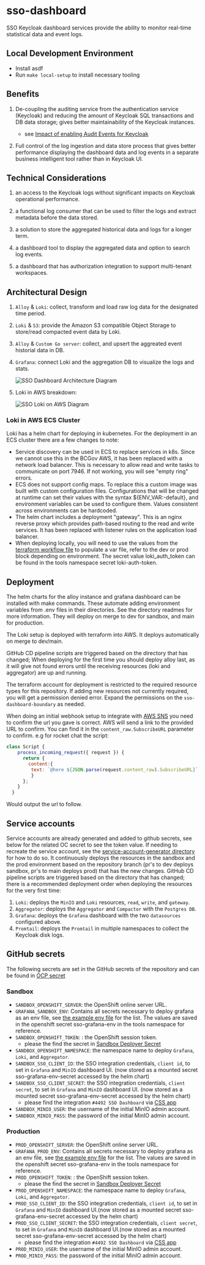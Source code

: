 # sso-dashboard

SSO Keycloak dashboard services provide the ability to monitor real-time statistical data and event logs.

## Local Development Environment

- Install asdf
- Run `make local-setup` to install necessary tooling

## Benefits

1. De-coupling the auditing service from the authentication service (Keycloak) and reducing the amount of Keycloak SQL transactions and DB data storage; gives better maintainability of the Keycloak instances.

   - see [Impact of enabling Audit Events for Keycloak](https://keycloak.discourse.group/t/impact-of-enabling-audit-events-for-keycloak/13552/2)

1. Full control of the log ingestion and data store process that gives better performance displaying the dashboard data and log events in a separate business intelligent tool rather than in Keycloak UI.

## Technical Considerations

1. an access to the Keycloak logs without significant impacts on Keycloak operational performance.

1. a functional log consumer that can be used to filter the logs and extract metadata before the data stored.

1. a solution to store the aggregated historical data and logs for a longer term.

1. a dashboard tool to display the aggregated data and option to search log events.

1. a dashboard that has authorization integration to support multi-tenant workspaces.

## Architectural Design

1. `Alloy` & `Loki`: collect, transform and load raw log data for the designated time period.

1. `Loki` & `S3`: provide the Amazon S3 compatible Object Storage to store/read compacted event data by Loki.

1. `Alloy` & `Custom Go server`: collect, and upsert the aggreated event historial data in DB.

1. `Grafana`: connect Loki and the aggregation DB to visualize the logs and stats.

   ![SSO Dashboard Architecture Diagram](assets/sso-dashboard.drawio.svg)

1. Loki in AWS breakdown:

   ![SSO Loki on AWS Diagram](assets/sso-dashboard-aws.drawio.svg)

### Loki in AWS ECS Cluster

Loki has a helm chart for deploying in kubernetes. For the deployment in an ECS cluster there are a few changes to note:

- Service discovery can be used in ECS to replace services in k8s. Since we cannot use this in the BCGov AWS, it has been replaced with a network load balancer. This is necessary to allow read and write tasks to communicate on port 7946. If not working, you will see "empty ring" errors.
- ECS does not support config maps. To replace this a custom image was built with custom configuration files. Configurations that will be changed at runtime can set their values with the syntax ${ENV_VAR:-default}, and environment variables can be used to configure them. Values consistent across environments can be hardcoded.
- The helm chart includes a deployment "gateway". This is an nginx reverse proxy which provides path-based routing to the read and write services. It has been replaced with listener rules on the application load balancer.
- When deploying locally, you will need to use the values from the [terraform workflow file](/.github/workflows/terraform.yaml#97) to populate a var file, refer to the dev or prod block depending on environment. The secret value loki_auth_token can be found in the tools namespace secret loki-auth-token.

<!-- ![image](https://user-images.githubusercontent.com/36021827/211399712-5bbeaa67-2994-460f-a12b-368b13187cdd.png) -->

## Deployment

The helm charts for the alloy instance and grafana dashboard can be installed with make commands. These automate adding environment variables from .env files in their directories. See the directory readmes for more information. They will deploy on merge to dev for sandbox, and main for production.

The Loki setup is deployed with terraform into AWS. It deploys automatically on merge to dev/main.

GitHub CD pipeline scripts are triggered based on the directory that has changed; When deploying for the first time you should deploy alloy last, as it will give not found errors until the receiving resources (loki and aggregator) are up and running.

The terraform account for deployment is restricted to the required resource types for this repository. If adding new resources not currently required, you will get a permission denied error. Expand the permissions on the `sso-dashboard-boundary` as needed.

When doing an initial webhook setup to integrate with [AWS SNS](https://aws.amazon.com/sns) you need to confirm the url you gave is correct. AWS will send a link to the provided URL to confirm. You can find it in the `content_raw.SubscribeURL` parameter to confirm. e.g for rocket chat the script:

``` javascript
class Script {
    process_incoming_request({ request }) {
      return {
        content:{
         text: `@here ${JSON.parse(request.content_raw).SubscribeURL}`
         }
      };
    }
  }
```

Would output the url to follow.

## Service accounts

Service accounts are already generated and added to github secrets, see below for the related OC secret to see the token value. If needing to recreate the service account, see the [service-account-generator directory](/service-account-generator/README.md) for how to do so.
It continuously deploys the resources in the sandbox and the prod environment based on the repository branch (pr's to dev deploys sandbox, pr's to main deploys prod) that has the new changes.
GitHub CD pipeline scripts are triggered based on the directory that has changed; there is a recommended deployment order when deploying the resources for the very first time:

1. `Loki`: deploys the `MinIO` and `Loki` resources, `read`, `write`, and `gateway`.
1. `Aggregator`: deploys the `Aggregator` and `Compactor` with the `Postgres DB`.
1. `Grafana`: deploys the `Grafana` dashboard with the two `datasources` configured above.
1. `Promtail`: deploys the `Promtail` in multiple namespaces to collect the Keycloak disk logs.

## GitHub secrets

The following secrets are set in the GitHub secrets of the repository and can be found in [OCP secret](https://console.apps.silver.devops.gov.bc.ca/k8s/ns/6d70e7-tools/secrets/sso-team-sso-dashboard-github-secrets)

### Sandbox

- `SANDBOX_OPENSHIFT_SERVER`: the OpenShift online server URL.
- `GRAFANA_SANDBOX_ENV`: Contains all secrets necessary to deploy grafana as an env file, see [the example env file](/helm/grafana/.env.example) for the list. The values are saved in the openshift secret sso-grafana-env in the tools namespace for reference.
- `SANDBOX_OPENSHIFT_TOKEN`: : the OpenShift session token.
  - please the find the secret in [Sandbox Deployer Secret](https://console.apps.gold.devops.gov.bc.ca/k8s/ns/c6af30-tools/secrets/oc-deployer-token-9tgwm)
- `SANDBOX_OPENSHIFT_NAMESPACE`: the namespace name to deploy `Grafana`, `Loki`, and `Aggregator`.
- `SANDBOX_SSO_CLIENT_ID`: the SSO integration credentials, `client id`, to set in `Grafana` and `MinIO` dashboard UI. (now stored as a mounted secret sso-grafana-env-secret accessed by the helm chart)
- `SANDBOX_SSO_CLIENT_SECRET`: the SSO integration credentials, `client secret`, to set in `Grafana` and `MinIO` dashboard UI. (now stored as a mounted secret sso-grafana-env-secret accessed by the helm chart)
  - please find the integration `#4492 SSO Dashboard` via [CSS app](https://bcgov.github.io/sso-requests)
- `SANDBOX_MINIO_USER`: the username of the initial MinIO admin account.
- `SANDBOX_MINIO_PASS`: the password of the initial MinIO admin account.

### Production

- `PROD_OPENSHIFT_SERVER`: the OpenShift online server URL.
- `GRAFANA_PROD_ENV`: Contains all secrets necessary to deploy grafana as an env file, see [the example env file](/helm/grafana/.env.example) for the list. The values are saved in the openshift secret sso-grafana-env in the tools namespace for reference.
- `PROD_OPENSHIFT_TOKEN`: : the OpenShift session token.
  - please the find the secret in [Sandbox Deployer Secret](https://console.apps.gold.devops.gov.bc.ca/k8s/ns/eb75ad-tools/secrets/oc-deployer-token-b99cz)
- `PROD_OPENSHIFT_NAMESPACE`: the namespace name to deploy `Grafana`, `Loki`, and `Aggregator`.
- `PROD_SSO_CLIENT_ID`: the SSO integration credentials, `client id`, to set in `Grafana` and `MinIO` dashboard UI.(now stored as a mounted secret sso-grafana-env-secret accessed by the helm chart)
- `PROD_SSO_CLIENT_SECRET`: the SSO integration credentials, `client secret`, to set in `Grafana` and `MinIO` dashboard UI.(now stored as a mounted secret sso-grafana-env-secret accessed by the helm chart)
  - please find the integration `#4492 SSO Dashboard` via [CSS app](https://bcgov.github.io/sso-requests)
- `PROD_MINIO_USER`: the username of the initial MinIO admin account.
- `PROD_MINIO_PASS`: the password of the initial MinIO admin account.
